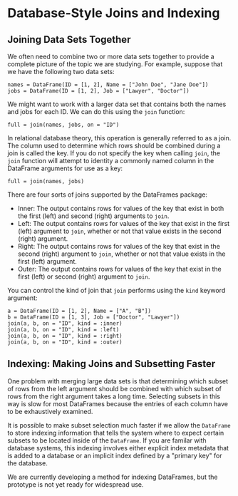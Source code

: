 # Database-Style Joins and Indexing

## Joining Data Sets Together

We often need to combine two or more data sets together to provide a complete picture of the topic we are studying. For example, suppose that we have the following two data sets:

    names = DataFrame(ID = [1, 2], Name = ["John Doe", "Jane Doe"])
    jobs = DataFrame(ID = [1, 2], Job = ["Lawyer", "Doctor"])

We might want to work with a larger data set that contains both the names and jobs for each ID. We can do this using the `join` function:

    full = join(names, jobs, on = "ID")

In relational database theory, this operation is generally referred to as a join. The column used to determine which rows should be combined during a join is called the key. If you do not specify the key when calling `join`, the `join` function will attempt to identity a commonly named column in the DataFrame arguments for use as a key:

    full = join(names, jobs)

There are four sorts of joins supported by the DataFrames package:

* Inner: The output contains rows for values of the key that exist in both the first (left) and second (right) arguments to `join`.
* Left: The output contains rows for values of the key that exist in the first (left) argument to `join`, whether or not that value exists in the second (right) argument.
* Right: The output contains rows for values of the key that exist in the second (right) argument to `join`, whether or not that value exists in the first (left) argument.
* Outer: The output contains rows for values of the key that exist in the first (left) or second (right) argument to `join`.

You can control the kind of join that `join` performs using the `kind` keyword argument:

    a = DataFrame(ID = [1, 2], Name = ["A", "B"])
    b = DataFrame(ID = [1, 3], Job = ["Doctor", "Lawyer"])
    join(a, b, on = "ID", kind = :inner)
    join(a, b, on = "ID", kind = :left)
    join(a, b, on = "ID", kind = :right)
    join(a, b, on = "ID", kind = :outer)

## Indexing: Making Joins and Subsetting Faster

One problem with merging large data sets is that determining which subset of rows from the left argument should be combined with which subset of rows from the right argument takes a long time. Selecting subsets in this way is slow for most DataFrames because the entries of each column have to be exhaustively examined.

It is possible to make subset selection much faster if we allow the `DataFrame` to store indexing information that tells the system where to expect certain subsets to be located inside of the `DataFrame`. If you are familar with database systems, this indexing involves either explicit index metadata that is added to a database or an implicit index defined by a "primary key" for the database.

We are currently developing a method for indexing DataFrames, but the prototype is not yet ready for widespread use.
